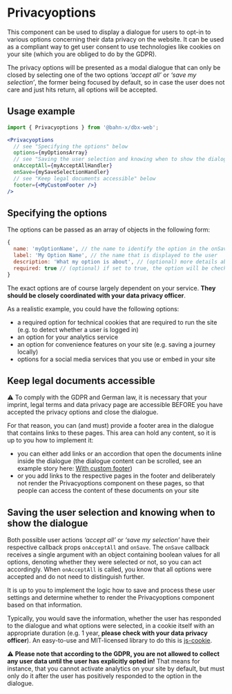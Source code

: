 # Privacyoptions

This component can be used to display a dialogue for users to opt-in to various options concerning their data privacy on the website.
It can be used as a compliant way to get user consent to use technologies like cookies on your site (which you are obliged to do by the GDPR).

The privacy options will be presented as a modal dialogue that can only be closed by selecting one of the two options _‘accept all’_ or _‘save my selection’_, the former being focused by default, so in case the user does not care and just hits return, all options will be accepted.

## Usage example

```js
import { Privacyoptions } from '@bahn-x/dbx-web';
```

```jsx
<Privacyoptions
  // see "Specifying the options" below
  options={myOptionsArray}
  // see "Saving the user selection and knowing when to show the dialogue" below
  onAcceptAll={myAcceptAllHandler}
  onSave={mySaveSelectionHandler}
  // see "Keep legal documents accessible" below
  footer={<MyCustomFooter />}
/>
```

## Specifying the options

The options can be passed as an array of objects in the following form:

```js
{
  name: 'myOptionName', // the name to identify the option in the onSave callback function
  label: 'My Option Name', // the name that is displayed to the user
  description: 'What my option is about', // (optional) more details about the option, will be displayed below the name
  required: true // (optional) if set to true, the option will be checked and disabled, so it cannot be deactivated
}
```

The exact options are of course largely dependent on your service. **They should be closely coordinated with your data privacy officer**.

As a realistic example, you could have the following options:

- a required option for technical cookies that are required to run the site (e.g. to detect whether a user is logged in)
- an option for your analytics service
- an option for convenience features on your site (e.g. saving a journey locally)
- options for a social media services that you use or embed in your site

## Keep legal documents accessible

⚠️ To comply with the GDPR and German law, it is necessary that your imprint, legal terms and data privacy page are accessible BEFORE you have accepted the privacy options and close the dialogue.

For that reason, you can (and must) provide a footer area in the dialogue that contains links to these pages.
This area can hold any content, so it is up to you how to implement it:

- you can either add links or an accordion that open the documents inline inside the dialogue (the dialogue content can be scrolled, see an example story here: [With custom footer](?path=/story/components-privacyoptions--with-custom-footer))
- or you add links to the respective pages in the footer and deliberately not render the Privacyoptions component on these pages, so that people can access the content of these documents on your site

## Saving the user selection and knowing when to show the dialogue

Both possible user actions _‘accept all’_ or _‘save my selection’_ have their respective callback props `onAcceptAll` and `onSave`. The `onSave` callback receives a single argument with an object containing boolean values for all options, denoting whether they were selected or not, so you can act accordingly. When `onAcceptAll` is called, you know that all options were accepted and do not need to distinguish further.

It is up to you to implement the logic how to save and process these user settings and determine whether to render the Privacyoptions component based on that information.

Typically, you would save the information, whether the user has responded to the dialogue and what options were selected, in a cookie itself with an appropriate duration (e.g. 1 year, **please check with your data privacy officer**). An easy-to-use and MIT-licensed library to do this is [js-cookie](https://github.com/js-cookie/js-cookie).

⚠️ **Please note that according to the GDPR, you are not allowed to collect any user data until the user has explicitly opted in!** That means for instance, that you cannot activate analytics on your site by default, but must only do it after the user has positively responded to the option in the dialogue.
